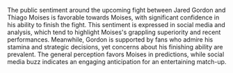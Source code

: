 The public sentiment around the upcoming fight between Jared Gordon and Thiago Moises is favorable towards Moises, with significant confidence in his ability to finish the fight. This sentiment is expressed in social media and analysis, which tend to highlight Moises's grappling superiority and recent performances. Meanwhile, Gordon is supported by fans who admire his stamina and strategic decisions, yet concerns about his finishing ability are prevalent. The general perception favors Moises in predictions, while social media buzz indicates an engaging anticipation for an entertaining match-up.